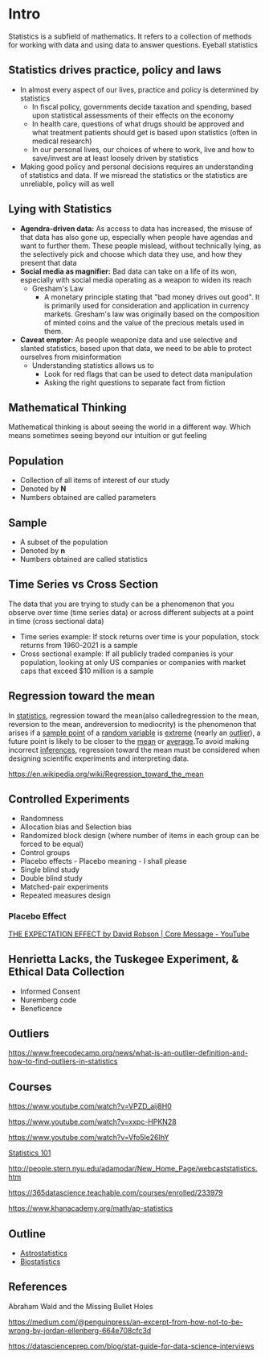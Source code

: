 # Intro

Statistics is a subfield of mathematics. It refers to a collection of methods for working with data and using data to answer questions.
Eyeball statistics

## Statistics drives practice, policy and laws

- In almost every aspect of our lives, practice and policy is determined by statistics
    - In fiscal policy, governments decide taxation and spending, based upon statistical assessments of their effects on the economy
    - In health care, questions of what drugs should be approved and what treatment patients should get is based upon statistics (often in medical research)
    - In our personal lives, our choices of where to work, live and how to save/invest are at least loosely driven by statistics
- Making good policy and personal decisions requires an understanding of statistics and data. If we misread the statistics or the statistics are unreliable, policy will as well

## Lying with Statistics

- **Agendra-driven data:** As access to data has increased, the misuse of that data has also gone up, especially when people have agendas and want to further them. These people mislead, without technically lying, as the selectively pick and choose which data they use, and how they present that data
- **Social media as magnifier:** Bad data can take on a life of its won, especially with social media operating as a weapon to widen its reach
    - Gresham's Law
        - A monetary principle stating that "bad money drives out good". It is primarily used for consideration and application in currency markets. Gresham's law was originally based on the composition of minted coins and the value of the precious metals used in them.
- **Caveat emptor:** As people weaponize data and use selective and slanted statistics, based upon that data, we need to be able to protect ourselves from misinformation
    - Understanding statistics allows us to
        - Look for red flags that can be used to detect data manipulation
        - Asking the right questions to separate fact from fiction

## Mathematical Thinking

Mathematical thinking is about seeing the world in a different way. Which means sometimes seeing beyond our intuition or gut feeling

## Population

- Collection of all items of interest of our study
- Denoted by **N**
- Numbers obtained are called parameters

## Sample

- A subset of the population
- Denoted by **n**
- Numbers obtained are called statistics

## Time Series vs Cross Section

The data that you are trying to study can be a phenomenon that you observe over time (time series data) or across different subjects at a point in time (cross sectional data)

- Time series example: If stock returns over time is your population, stock returns from 1960-2021 is a sample
- Cross sectional example: If all publicly traded companies is your population, looking at only US companies or companies with market caps that exceed $10 million is a sample

## Regression toward the mean

In [statistics](https://en.wikipedia.org/wiki/Statistics), regression toward the mean(also calledregression to the mean, reversion to the mean, andreversion to mediocrity) is the phenomenon that arises if a [sample point](https://en.wikipedia.org/wiki/Sample_point) of a [random variable](https://en.wikipedia.org/wiki/Random_variable) is [extreme](https://en.wikipedia.org/wiki/Extreme_value_theory) (nearly an [outlier](https://en.wikipedia.org/wiki/Outlier)), a future point is likely to be closer to the [mean](https://en.wikipedia.org/wiki/Mean) or [average](https://en.wikipedia.org/wiki/Average).To avoid making incorrect [inferences](https://en.wikipedia.org/wiki/Statistical_inference), regression toward the mean must be considered when designing scientific experiments and interpreting data.

https://en.wikipedia.org/wiki/Regression_toward_the_mean

## Controlled Experiments

- Randomness
- Allocation bias and Selection bias
- Randomized block design (where number of items in each group can be forced to be equal)
- Control groups
- Placebo effects - Placebo meaning - I shall please
- Single blind study
- Double blind study
- Matched-pair experiments
- Repeated measures design

### Placebo Effect

[THE EXPECTATION EFFECT by David Robson | Core Message - YouTube](https://www.youtube.com/watch?v=037X9orTxco)

## Henrietta Lacks, the Tuskegee Experiment, & Ethical Data Collection

- Informed Consent
- Nuremberg code
- Beneficence

## Outliers

https://www.freecodecamp.org/news/what-is-an-outlier-definition-and-how-to-find-outliers-in-statistics

## Courses

https://www.youtube.com/watch?v=VPZD_aij8H0

https://www.youtube.com/watch?v=xxpc-HPKN28

https://www.youtube.com/watch?v=Vfo5le26IhY

[Statistics 101](https://www.youtube.com/playlist?list=PLUkh9m2BorqmXcRzWFbzcjMd7fYErVexF)

http://people.stern.nyu.edu/adamodar/New_Home_Page/webcaststatistics.htm

https://365datascience.teachable.com/courses/enrolled/233979

https://www.khanacademy.org/math/ap-statistics

## Outline

- [Astrostatistics](https://en.wikipedia.org/wiki/Astrostatistics)
- [Biostatistics](https://en.wikipedia.org/wiki/Biostatistics)

## References

Abraham Wald and the Missing Bullet Holes

https://medium.com/@penguinpress/an-excerpt-from-how-not-to-be-wrong-by-jordan-ellenberg-664e708cfc3d

https://datascienceprep.com/blog/stat-guide-for-data-science-interviews
